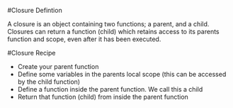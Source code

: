 #Closure Defintion

A closure is an object containing two functions; a parent, and a child. Closures can return a function (child) which retains access to its parents function and scope, even after it has been executed.

#Closure Recipe

* Create your parent function
* Define some variables in the parents local scope (this can be accessed by the child function)
* Define a function inside the parent function. We call this a child
* Return that function (child) from inside the parent function